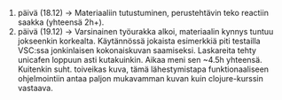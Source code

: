 1. päivä (18.12) -> Materiaaliin tutustuminen, perustehtävin teko reactiin saakka (yhteensä 2h+).  
2. päivä (19.12) -> Varsinainen työurakka alkoi, materiaalin kynnys tuntuu jokseenkin korkealta. Käytännössä jokaista esimerkkiä piti testailla VSC:ssa jonkinlaisen kokonaiskuvan saamiseksi. Laskareita tehty unicafen loppuun asti kutakuinkin. Aikaa meni sen ~4.5h yhteensä. Kuitenkin suht. toiveikas kuva, tämä lähestymistapa funktionaaliseen ohjelmointiin antaa paljon mukavamman kuvan kuin clojure-kurssin vastaava.
